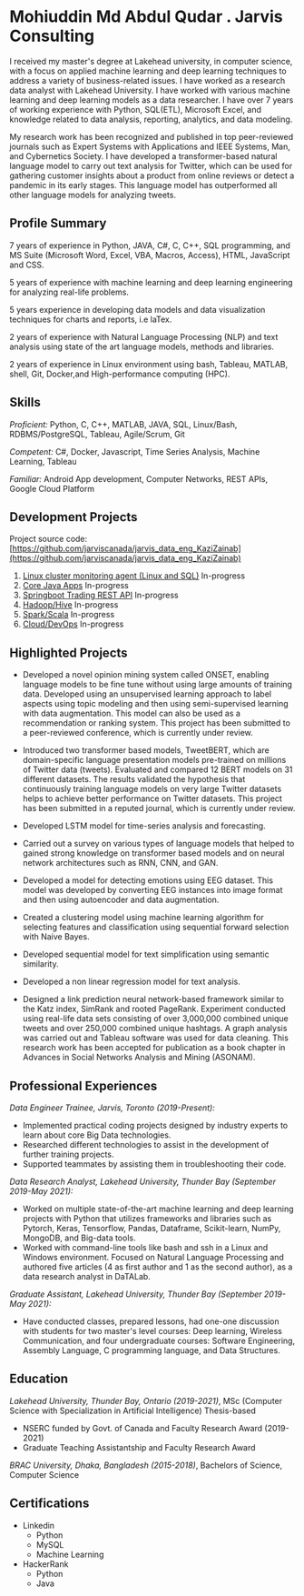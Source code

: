 # Mohiuddin Md Abdul Qudar . Jarvis Consulting

I received my master's degree at Lakehead university,  in computer science, with a focus on applied machine learning and deep learning techniques to address a variety of business-related issues. I have worked as a research data analyst with Lakehead University. I have worked with various machine learning and deep learning models as a data researcher. I have over 7 years of working experience with Python, SQL(ETL), Microsoft Excel, and knowledge related to data analysis, reporting, analytics, and data modeling.

My research work has been recognized and published in top peer-reviewed journals such as Expert Systems with Applications and IEEE Systems, Man, and Cybernetics Society. I have developed a transformer-based natural language model to carry out text analysis for Twitter, which can be used for gathering customer insights about a product from online reviews or detect a pandemic in its early stages. This language model has outperformed all other language models for analyzing tweets.

## Profile Summary

7 years of experience in Python, JAVA, C\#, C, C++, SQL programming, and MS Suite (Microsoft Word, Excel, VBA, Macros, Access), HTML, JavaScript and CSS.

5 years of experience with machine learning and deep learning engineering for analyzing real-life problems.

5 years experience in developing data models and data visualization techniques for charts and reports, i.e laTex.

2 years of experience with Natural Language Processing (NLP) and text analysis using state of the art language models, methods and libraries.

2 years of experience in Linux environment using bash, Tableau, MATLAB, shell, Git, Docker,and High-performance computing (HPC).


## Skills

*Proficient:*  Python, C, C++, MATLAB, JAVA, SQL, Linux/Bash, RDBMS/PostgreSQL, Tableau, Agile/Scrum, Git

*Competent:* C#, Docker, Javascript, Time Series Analysis, Machine Learning, Tableau

*Familiar:*  Android App development, Computer Networks, REST APIs, Google Cloud Platform

## Development Projects

Project source code: [https://github.com/jarviscanada/jarvis_data_eng_KaziZainab](https://github.com/jarviscanada/jarvis_data_eng_KaziZainab)

1. [Linux cluster monitoring agent (Linux and SQL)](./linux_sql) In-progress
2. [Core Java Apps](./core_java) In-progress
3. [Springboot Trading REST API](./springboot) In-progress
4. [Hadoop/Hive](./hadoop) In-progress
5. [Spark/Scala](./spark) In-progress
6. [Cloud/DevOps](./cloud_devops) In-progress



## Highlighted Projects
- Developed a novel opinion mining system called ONSET, enabling language models to be fine tune without using large amounts of training data. Developed using an unsupervised learning approach to label aspects using topic modeling and then using semi-supervised learning with data augmentation. This model can also be used as a recommendation or ranking system. This project has been submitted to a peer-reviewed conference, which is currently under review.


- Introduced two transformer based models, TweetBERT, which are domain-specific language presentation models pre-trained on millions of Twitter data (tweets). Evaluated and compared 12 BERT models on 31 different datasets. The results validated the hypothesis that continuously training language models on very large Twitter datasets helps to achieve better performance on Twitter datasets. This project has been submitted in a reputed journal, which is currently under review.

- Developed LSTM model for time-series analysis and forecasting.
 
- Carried out a survey on various types of language models that helped to gained strong knowledge on transformer based models and on neural network architectures such as RNN, CNN, and GAN.

- Developed a model for detecting emotions using EEG dataset. This model was developed by converting EEG instances into image format and then using autoencoder and data augmentation.

- Created a clustering model using machine learning algorithm for selecting features and classification using sequential forward selection with Naive Bayes.

- Developed sequential model for text simplification using semantic similarity.  

- Developed a non linear regression model for text analysis.


- Designed a link prediction neural network-based framework similar to the Katz index, SimRank and rooted PageRank. Experiment conducted using real-life data sets consisting of over 3,000,000 combined unique tweets and over 250,000 combined unique hashtags. A graph analysis was carried out and Tableau software was used for data cleaning. This research work has been accepted for publication as a book chapter in Advances in Social Networks Analysis and Mining (ASONAM).




## Professional Experiences

*Data Engineer Trainee,  Jarvis, Toronto (2019-Present):* 
- Implemented practical coding projects designed by industry experts to learn about core Big Data technologies. 
- Researched different technologies to assist in the development of further training projects. 
- Supported teammates by assisting them in troubleshooting their code.

*Data Research Analyst, Lakehead University, Thunder Bay (September 2019-May 2021):* 
- Worked on multiple state-of-the-art machine learning and deep learning projects with Python that utilizes frameworks and libraries such as Pytorch, Keras, Tensorflow, Pandas, Dataframe, Scikit-learn, NumPy, MongoDB, and Big-data tools.
- Worked with command-line tools like bash and ssh in a Linux and Windows environment. Focused on Natural Language Processing and authored five articles (4 as first author and 1 as the second author), as a data research analyst in DaTALab.

*Graduate Assistant, Lakehead University, Thunder Bay (September 2019-May 2021):* 
- Have conducted classes, prepared lessons, had one-one discussion with students for two master's level courses: Deep learning, Wireless Communication, and four undergraduate courses: Software Engineering, Assembly Language, C programming language, and Data Structures.

## Education

*Lakehead University, Thunder Bay, Ontario (2019-2021)*, MSc (Computer Science with Specialization  in Artificial Intelligence) Thesis-based
- NSERC funded by Govt. of Canada and Faculty Research Award  (2019-2021)
- Graduate Teaching Assistantship and Faculty Research Award 

*BRAC University, Dhaka, Bangladesh (2015-2018)*, Bachelors of Science, Computer Science

## Certifications
- Linkedin
  - Python 
  - MySQL 
  - Machine Learning
- HackerRank 
  - Python
  - Java
